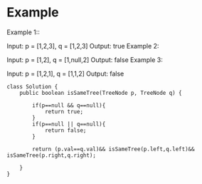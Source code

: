 
# Example
Example 1::

Input: p = [1,2,3], q = [1,2,3]
Output: true
Example 2:


Input: p = [1,2], q = [1,null,2]
Output: false
Example 3:


Input: p = [1,2,1], q = [1,1,2]
Output: false
```
class Solution {
    public boolean isSameTree(TreeNode p, TreeNode q) {

        if(p==null && q==null){
            return true;
        }
        if(p==null || q==null){
            return false;
        }

        return (p.val==q.val)&& isSameTree(p.left,q.left)&& isSameTree(p.right,q.right);
        
    }
}
```